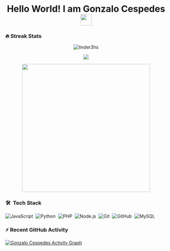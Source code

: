 <h1 align="center">Hello World! I am Gonzalo Cespedes<img src="https://media.giphy.com/media/hvRJCLFzcasrR4ia7z/giphy.gif" width="35"></h1>




### 🔥 Streak Stats
<p align="center"><img src="https://github-readme-streak-stats.herokuapp.com/?user=gcespedes8&theme=dark&hide_border=true" alt="linder3hs"  /></p>
<p align="center"><img src="https://github-readme-stats.vercel.app/api/top-langs/?username=gcespedes8&layout=compact&theme=dark&hide_border=true"></p>
<p align="center" ><img src="https://github-readme-stats.vercel.app/api?username=gcespedes8&count_private=true&show_icons=true&&theme=dark&hide_border=true&include_all_commits=true" width="400"></p>



### 🛠 &nbsp;Tech Stack
![JavaScript](https://img.shields.io/badge/-JavaScript-05122A?style=flat&logo=javascript)&nbsp;
![Python](https://img.shields.io/badge/-Python-05122A?style=flat&logo=python)&nbsp;
![PHP](https://img.shields.io/badge/-PHP-05122A?style=flat&logo=php&logoColor=777BB4)&nbsp;
![Node.js](https://img.shields.io/badge/-Node.js-05122A?style=flat&logo=node.js&logoColor=339933)&nbsp;
![Git](https://img.shields.io/badge/-Git-05122A?style=flat&logo=git)&nbsp;
![GitHub](https://img.shields.io/badge/-GitHub-05122A?style=flat&logo=github)&nbsp;
![MySQL](https://img.shields.io/badge/-MySQL-05122A?style=flat&logo=mysql&logoColor=4479A1)&nbsp;



### ⚡️ Recent GitHub Activity
 <a href="https://github.com/gcespedes8"><img alt="Gonzalo Cespedes Activity Graph" src="https://activity-graph.herokuapp.com/graph?username=gcespedes8&theme=react-dark" /></a>
